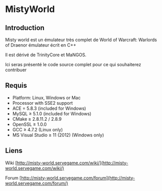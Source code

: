 MistyWorld
==========



## Introduction

Misty world est un émulateur très complet de World of Warcraft: Warlords of Draenor émulateur écrit en C++

Il est dérivé de TrinityCore et MaNGOS.

Ici seras présenté le code source complet pour ce qui souhaiterez contribuer

## Requis

+ Platform: Linux, Windows or Mac
+ Processor with SSE2 support
+ ACE = 5.8.3 (included for Windows)
+ MySQL ≥ 5.1.0 (included for Windows)
+ CMake ≥ 2.8.11.2 / 2.8.9
+ OpenSSL ≥ 1.0.0
+ GCC ≥ 4.7.2  (Linux only)
+ MS Visual Studio ≥ 11 (2012) (Windows only)

## Liens


Wiki [http://misty-world.servegame.com/wiki/](http://misty-world.servegame.com/wiki/)

Forum [http://misty-world.servegame.com/forum](http://misty-world.servegame.com/forum/)
